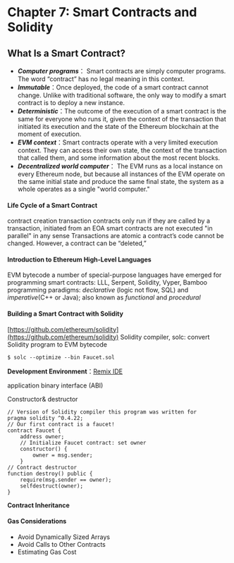# Chapter 7: Smart Contracts and Solidity

## What Is a Smart Contract?

* _**Computer programs**_： Smart contracts are simply computer programs. The word “contract” has no legal meaning in this context.
* _**Immutable**_：Once deployed, the code of a smart contract cannot change. Unlike with traditional software, the only way to modify a smart contract is to deploy a new instance.
* _**Deterministic**_：The outcome of the execution of a smart contract is the same for everyone who runs it, given the context of the transaction that initiated its execution and the state of the Ethereum blockchain at the moment of execution.
* _**EVM context**_：Smart contracts operate with a very limited execution context. They can access their own state, the context of the transaction that called them, and some information about the most recent blocks.
* _**Decentralized world computer**_： The EVM runs as a local instance on every Ethereum node, but because all instances of the EVM operate on the same initial state and produce the same final state, the system as a whole operates as a single "world computer."

#### Life Cycle of a Smart Contract

contract creation transaction contracts only run if they are called by a transaction, initiated from an EOA smart contracts are not executed "in parallel" in any sense Transactions are atomic a contract’s code cannot be changed. However, a contract can be “deleted,”

#### Introduction to Ethereum High-Level Languages

EVM bytecode a number of special-purpose languages have emerged for programming smart contracts: LLL, Serpent, Solidity, Vyper, Bamboo programming paradigms: _declarative_ \(logic not flow, SQL\) and _imperative_\(C++ or Java\); also known as _functional_ and _procedural_

#### Building a Smart Contract with Solidity

[https://github.com/ethereum/solidity](https://github.com/ethereum/solidity) Solidity compiler, solc: convert Solidity program to EVM bytecode

```text
$ solc --optimize --bin Faucet.sol
```

**Development Environment**：[Remix IDE](https://remix.ethereum.org/)

application binary interface \(ABI\)

Constructor& destructor

```text
// Version of Solidity compiler this program was written for
pragma solidity ^0.4.22;
// Our first contract is a faucet!
contract Faucet {
    address owner;
    // Initialize Faucet contract: set owner
    constructor() {
        owner = msg.sender;
    }
// Contract destructor
function destroy() public {
    require(msg.sender == owner);
    selfdestruct(owner);
}
```

**Contract Inheritance**

#### Gas Considerations

* Avoid Dynamically Sized Arrays
* Avoid Calls to Other Contracts
* Estimating Gas Cost

